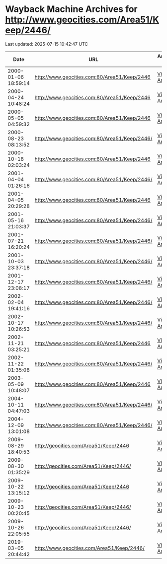 # Wayback Machine Archives for http://www.geocities.com/Area51/Keep/2446/

Last updated: 2025-07-15 10:42:47 UTC

| Date | URL | Archive Link |
|------|-----|---------------|
| 2000-01-06 18:59:14 | http://www.geocities.com:80/Area51/Keep/2446 | [View Archive](https://web.archive.org/web/20000106185914/http://www.geocities.com:80/Area51/Keep/2446) |
| 2000-04-24 10:48:24 | http://www.geocities.com:80/Area51/Keep/2446 | [View Archive](https://web.archive.org/web/20000424104824/http://www.geocities.com:80/Area51/Keep/2446) |
| 2000-05-05 04:59:32 | http://www.geocities.com:80/Area51/Keep/2446 | [View Archive](https://web.archive.org/web/20000505045932/http://www.geocities.com:80/Area51/Keep/2446) |
| 2000-08-23 08:13:52 | http://www.geocities.com:80/Area51/Keep/2446/ | [View Archive](https://web.archive.org/web/20000823081352/http://www.geocities.com:80/Area51/Keep/2446/) |
| 2000-10-18 02:03:24 | http://www.geocities.com:80/Area51/Keep/2446 | [View Archive](https://web.archive.org/web/20001018020324/http://www.geocities.com:80/Area51/Keep/2446) |
| 2001-04-04 01:26:16 | http://www.geocities.com:80/Area51/Keep/2446/ | [View Archive](https://web.archive.org/web/20010404012616/http://www.geocities.com:80/Area51/Keep/2446/) |
| 2001-04-05 20:29:28 | http://www.geocities.com:80/Area51/Keep/2446 | [View Archive](https://web.archive.org/web/20010405202928/http://www.geocities.com:80/Area51/Keep/2446) |
| 2001-05-16 21:03:37 | http://www.geocities.com:80/Area51/Keep/2446/ | [View Archive](https://web.archive.org/web/20010516210337/http://www.geocities.com:80/Area51/Keep/2446/) |
| 2001-07-21 16:20:24 | http://www.geocities.com:80/Area51/Keep/2446/ | [View Archive](https://web.archive.org/web/20010721162024/http://www.geocities.com:80/Area51/Keep/2446/) |
| 2001-10-03 23:37:18 | http://www.geocities.com:80/Area51/Keep/2446/ | [View Archive](https://web.archive.org/web/20011003233718/http://www.geocities.com:80/Area51/Keep/2446/) |
| 2001-12-17 23:08:17 | http://www.geocities.com:80/Area51/Keep/2446/ | [View Archive](https://web.archive.org/web/20011217230817/http://www.geocities.com:80/Area51/Keep/2446/) |
| 2002-02-04 19:41:16 | http://www.geocities.com:80/Area51/Keep/2446/ | [View Archive](https://web.archive.org/web/20020204194116/http://www.geocities.com:80/Area51/Keep/2446/) |
| 2002-10-17 10:26:53 | http://www.geocities.com:80/Area51/Keep/2446/ | [View Archive](https://web.archive.org/web/20021017102653/http://www.geocities.com:80/Area51/Keep/2446/) |
| 2002-11-21 03:25:21 | http://www.geocities.com:80/Area51/Keep/2446 | [View Archive](https://web.archive.org/web/20021121032521/http://www.geocities.com:80/Area51/Keep/2446) |
| 2002-11-22 01:35:08 | http://www.geocities.com:80/Area51/Keep/2446/ | [View Archive](https://web.archive.org/web/20021122013508/http://www.geocities.com:80/Area51/Keep/2446/) |
| 2003-05-09 10:48:07 | http://www.geocities.com:80/Area51/Keep/2446 | [View Archive](https://web.archive.org/web/20030509104807/http://www.geocities.com:80/Area51/Keep/2446) |
| 2004-10-11 04:47:03 | http://www.geocities.com:80/Area51/Keep/2446/ | [View Archive](https://web.archive.org/web/20041011044703/http://www.geocities.com:80/Area51/Keep/2446/) |
| 2004-12-09 13:01:08 | http://www.geocities.com:80/Area51/Keep/2446/ | [View Archive](https://web.archive.org/web/20041209130108/http://www.geocities.com:80/Area51/Keep/2446/) |
| 2009-08-29 18:40:53 | http://geocities.com/Area51/Keep/2446 | [View Archive](https://web.archive.org/web/20090829184053/http://geocities.com/Area51/Keep/2446) |
| 2009-08-30 01:35:29 | http://geocities.com/Area51/Keep/2446/ | [View Archive](https://web.archive.org/web/20090830013529/http://geocities.com/Area51/Keep/2446/) |
| 2009-10-22 13:15:12 | http://geocities.com/Area51/Keep/2446 | [View Archive](https://web.archive.org/web/20091022131512/http://geocities.com/Area51/Keep/2446) |
| 2009-10-23 00:20:45 | http://geocities.com/Area51/Keep/2446/ | [View Archive](https://web.archive.org/web/20091023002045/http://geocities.com/Area51/Keep/2446/) |
| 2009-10-26 22:05:55 | http://geocities.com/Area51/Keep/2446/ | [View Archive](https://web.archive.org/web/20091026220555/http://geocities.com/Area51/Keep/2446/) |
| 2019-03-05 20:44:42 | http://www.geocities.com/Area51/Keep/2446/ | [View Archive](https://web.archive.org/web/20190305204442/http://www.geocities.com/Area51/Keep/2446/) |

